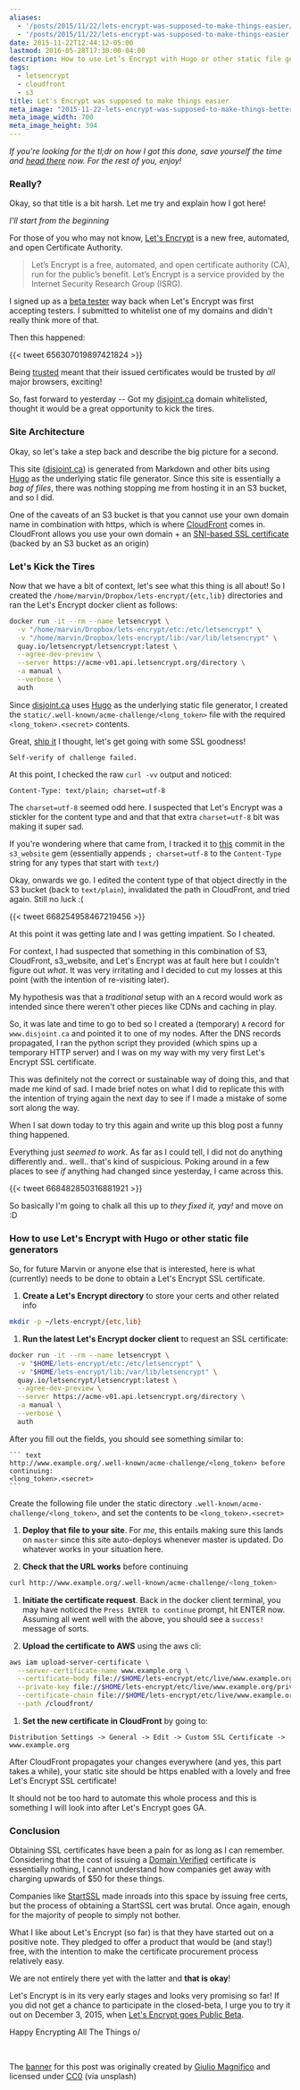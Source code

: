 ```yaml
---
aliases:
  - '/posts/2015/11/22/lets-encrypt-was-supposed-to-make-things-easier/'
  - '/posts/2015/11/22/lets-encrypt-was-supposed-to-make-things-easier'
date: 2015-11-22T12:44:12-05:00
lastmod: 2016-05-28T17:30:00-04:00
description: How to use Let’s Encrypt with Hugo or other static file generators -- a short story on what did and did not work for me.
tags:
  - letsencrypt
  - cloudfront
  - s3
title: Let's Encrypt was supposed to make things easier
meta_image: "2015-11-22-lets-encrypt-was-supposed-to-make-things-better.jpg"
meta_image_width: 700
meta_image_height: 394
---
```


_If you're looking for the tl;dr on how I got this done, save yourself the time
and [head there](#tldr) now. For the rest of you, enjoy!_

### Really?

Okay, so that title is a bit harsh. Let me try and explain how I got here!

_I'll start from the beginning_

For those of you who may not know, [Let's Encrypt][7] is a new free, automated,
and open Certificate Authority.

> Let’s Encrypt is a free, automated, and open certificate authority (CA), run
> for the public’s benefit. Let’s Encrypt is a service provided by the Internet
> Security Research Group (ISRG).

I signed up as a [beta tester][3] way back when Let's Encrypt was first
accepting testers. I submitted to whitelist one of my domains and didn't really
think more of that.

Then this happened:

{{< tweet 656307019897421824 >}}

Being [trusted][1] meant that their issued certificates would be trusted by
_all_ major browsers, exciting!

So, fast forward to yesterday -- Got my [disjoint.ca][2] domain whitelisted,
thought it would be a great opportunity to kick the tires.

### Site Architecture

Okay, so let's take a step back and describe the big picture for a second.

This site ([disjoint.ca][2]) is generated from Markdown and other bits using
[Hugo][4] as the underlying static file generator. Since this site is
essentially a _bag of files_, there was nothing stopping me from hosting it in
an S3 bucket, and so I did.

One of the caveats of an S3 bucket is that you cannot use your own domain name
in combination with https, which is where [CloudFront][8] comes in.  CloudFront
allows you use your own domain + an [SNI-based SSL certificate][9] (backed by
an S3 bucket as an origin)

### Let's Kick the Tires

Now that we have a bit of context, let's see what this thing is all about! So I
created the `/home/marvin/Dropbox/lets-encrypt/{etc,lib}` directories and ran
the Let's Encrypt docker client as follows:

``` bash
docker run -it --rm --name letsencrypt \
  -v "/home/marvin/Dropbox/lets-encrypt/etc:/etc/letsencrypt" \
  -v "/home/marvin/Dropbox/lets-encrypt/lib:/var/lib/letsencrypt" \
  quay.io/letsencrypt/letsencrypt:latest \
  --agree-dev-preview \
  --server https://acme-v01.api.letsencrypt.org/directory \
  -a manual \
  --verbose \
  auth
```

Since [disjoint.ca][2] uses [Hugo][4] as the underlying static file generator,
I created the `static/.well-known/acme-challenge/<long_token>` file with
the required `<long_token>.<secret>` contents.

Great, [ship it][5] I thought, let's get going with some SSL goodness!

``` text
Self-verify of challenge failed.
```

At this point, I checked the raw `curl -vv` output and noticed:

``` text
Content-Type: text/plain; charset=utf-8
```

The `charset=utf-8` seemed odd here. I suspected that Let's Encrypt was a
stickler for the content type and and that that extra `charset=utf-8` bit was
making it super sad.

If you're wondering where that came from, I tracked it to [this][6] commit in
the `s3_website` gem (essentially appends `; charset=utf-8` to the
`Content-Type` string for any types that start with `text/`)

Okay, onwards we go. I edited the content type of that object directly in the
S3 bucket (back to `text/plain`), invalidated the path in CloudFront, and tried
again. Still no luck :(

{{< tweet 668254958467219456 >}}

At this point it was getting late and I was getting impatient. So I cheated.

For context, I had suspected that something in this combination of S3,
CloudFront, s3_website, and Let's Encrypt was at fault here but I couldn't
figure out _what_. It was very irritating and I decided to cut my losses at
this point (with the intention of re-visiting later).

My hypothesis was that a _traditional_ setup with an `A` record would work as
intended since there weren't other pieces like CDNs and caching in play.

So, it was late and time to go to bed so I created a (temporary) `A` record for
`www.disjoint.ca` and pointed it to one of my nodes. After the DNS records
propagated, I ran the python script they provided (which spins up a temporary
HTTP server) and I was on my way with my very first Let's Encrypt SSL
certificate.

This was definitely not the correct or sustainable way of doing this, and that
made me kind of sad. I made brief notes on what I did to replicate this with
the intention of trying again the next day to see if I made a mistake of some
sort along the way.

When I sat down today to try this again and write up this blog post a funny
thing happened.

Everything just _seemed to work_. As far as I could tell, I did not do anything
differently and.. well.. that's kind of suspicious. Poking around in a few
places to see _if_ anything had changed since yesterday, I came across
this.

{{< tweet 668482850316881921 >}}

So basically I'm going to chalk all this up to _they fixed it, yay!_ and move
on :D

### <a name="tldr"></a>How to use Let's Encrypt with Hugo or other static file generators

So, for future Marvin or anyone else that is interested, here is what
(currently) needs to be done to obtain a Let's Encrypt SSL certificate.

1. **Create a Let's Encrypt directory** to store your certs and other related
   info
  ```bash
  mkdir -p ~/lets-encrypt/{etc,lib}
  ```

1. **Run the latest Let's Encrypt docker client** to request an SSL
   certificate:
  ``` bash
  docker run -it --rm --name letsencrypt \
    -v "$HOME/lets-encrypt/etc:/etc/letsencrypt" \
    -v "$HOME/lets-encrypt/lib:/var/lib/letsencrypt" \
    quay.io/letsencrypt/letsencrypt:latest \
    --agree-dev-preview \
    --server https://acme-v01.api.letsencrypt.org/directory \
    -a manual \
    --verbose \
    auth
  ```
  After you fill out the fields, you should see something similar to:

    ``` text
    http://www.example.org/.well-known/acme-challenge/<long_token> before continuing:
    <long_token>.<secret>
    ```
  Create the following file under the static directory
  `.well-known/acme-challenge/<long_token>`, and set the contents to be
  `<long_token>.<secret>`

1. **Deploy that file to your site**. For _me_, this entails making sure this
   lands on `master` since this site auto-deploys whenever master is updated.
   Do whatever works in your situation here.

1. **Check that the URL works** before continuing
  ``` bash
  curl http://www.example.org/.well-known/acme-challenge/<long_token>
  ```

1. **Initiate the certificate request**. Back in the docker client terminal,
   you may have noticed the `Press ENTER to continue` prompt, hit ENTER now.
   Assuming all went well with the above, you should see a `success!` message
   of sorts.

1. **Upload the certificate to AWS** using the aws cli:
  ``` bash
  aws iam upload-server-certificate \
    --server-certificate-name www.example.org \
    --certificate-body file://$HOME/lets-encrypt/etc/live/www.example.org/cert.pem \
    --private-key file://$HOME/lets-encrypt/etc/live/www.example.org/privkey.pem \
    --certificate-chain file://$HOME/lets-encrypt/etc/live/www.example.org/chain.pem \
    --path /cloudfront/
  ```

1. **Set the new certificate in CloudFront** by going to:
  ``` text
  Distribution Settings -> General -> Edit -> Custom SSL Certificate -> www.example.org
  ```

After CloudFront propagates your changes everywhere (and yes, this part takes a
while), your static site should be https enabled with a lovely and free
Let's Encrypt SSL certificate!

It should not be too hard to automate this whole process and this is something
I will look into after Let's Encrypt goes GA.

### Conclusion

Obtaining SSL certificates have been a pain for as long as I can remember.
Considering that the cost of issuing a [Domain Verified][10] certificate is
essentially nothing, I cannot understand how companies get away with charging
upwards of $50 for these things.

Companies like [StartSSL][11] made inroads into this space by issuing free
certs, but the process of obtaining a StartSSL cert was brutal. Once again,
enough for the majority of people to simply not bother.

What I like about Let's Encrypt (so far) is that they have started out on a
positive note. They pledged to offer a product that would be (and stay!) free,
with the intention to make the certificate procurement process
relatively easy.

We are not entirely there yet with the latter and **that is okay**!

Let's Encrypt is in its very early stages and looks very promising so far! If
you did not get a chance to participate in the closed-beta, I urge you to try
it out on December 3, 2015, when [Let's Encrypt goes Public Beta][12].

Happy Encrypting All The Things o/

<br>

<p class="text-center">The <a
href="https://unsplash.com/photos/KhA08OATrQ4">banner</a> for this post was
originally created by <a href="http://www.giuliomagnifico.it">Giulio
Magnifico</a> and licensed under <a href="https://unsplash.com/license">CC0</a>
(via unsplash)</p>


[1]: https://letsencrypt.org/2015/10/19/lets-encrypt-is-trusted.html
[2]: https://www.disjoint.ca
[3]: https://docs.google.com/forms/d/15Ucm4A20y2rf9gySCTXD6yoLG6Tba7AwYgglV7CKHmM/viewform
[4]: https://gohugo.io
[5]: https://travis-ci.org/marvinpinto/disjoint.ca
[6]: https://github.com/laurilehmijoki/s3_website/commit/42114bab83ebeb2a9007af7c4c3960c61eb5e40d
[7]: https://letsencrypt.org
[8]: https://aws.amazon.com/cloudfront
[9]: https://aws.amazon.com/about-aws/whats-new/2014/03/05/amazon-cloudront-announces-sni-custom-ssl
[10]: https://en.wikipedia.org/wiki/Domain-validated_certificate
[11]: https://www.startssl.com
[12]: https://letsencrypt.org/2015/11/12/public-beta-timing.html
